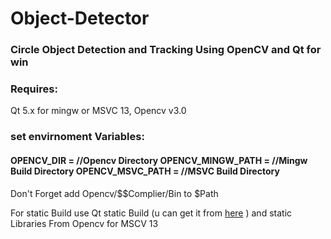 # Object-Detector
<h3>Circle Object Detection and Tracking Using OpenCV and Qt for win</h3>
<h3>Requires:</h3> Qt 5.x for mingw or MSVC 13, Opencv v3.0 
<h3>set envirnoment Variables:</h3>
  <h4>OPENCV_DIR = //Opencv Directory
  OPENCV_MINGW_PATH = //Mingw Build Directory
  OPENCV_MSVC_PATH = //MSVC Build Directory</h4>
Don't Forget add Opencv/$$Complier/Bin to $Path

For static Build use Qt static Build (u can get it from <a href="https://www.npcglib.org/~stathis/blog/precompiled-qt4-qt5" target="_blank">here</a> ) and static Libraries From Opencv for MSCV 13
